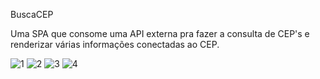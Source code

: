 BuscaCEP

Uma SPA que consome uma API externa pra fazer a consulta de CEP's e renderizar várias informações conectadas ao CEP.

![1](https://user-images.githubusercontent.com/99445645/174894021-2209c4b6-2266-47cf-8f29-c6c03fb87dc6.PNG)
![2](https://user-images.githubusercontent.com/99445645/174894026-229f592d-7e2f-4959-b015-1e4242c810d9.PNG)
![3](https://user-images.githubusercontent.com/99445645/174894029-d3e7639c-59ac-42c5-931a-66a2dcb0fdf8.PNG)
![4](https://user-images.githubusercontent.com/99445645/174894032-0bfc0c12-579a-4ef1-b4c6-854372df8878.PNG)
